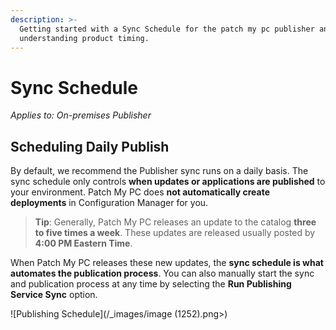 ```yaml
---
description: >-
  Getting started with a Sync Schedule for the patch my pc publisher and
  understanding product timing.
---
```


# Sync Schedule

_Applies to: On-premises Publisher_

## Scheduling Daily Publish

By default, we recommend the Publisher sync runs on a daily basis. The sync schedule only controls <strong>when updates or applications are published</strong> to your environment. Patch My PC does <strong>not automatically create deployments</strong> in Configuration Manager for you.

<blockquote class="wp-block-quote">
<p><strong>Tip</strong>: Generally, Patch My PC releases an update to the catalog <strong>three to five times a week</strong>. These updates are released usually posted by <strong>4:00 PM Eastern Time</strong>.</p>
</blockquote>

When Patch My PC releases these new updates, the <strong>sync schedule is what automates the publication process</strong>. You can also manually start the sync and publication process at any time by selecting the <strong>Run Publishing Service Sync</strong> option.

![Publishing Schedule](/_images/image (1252).png>)